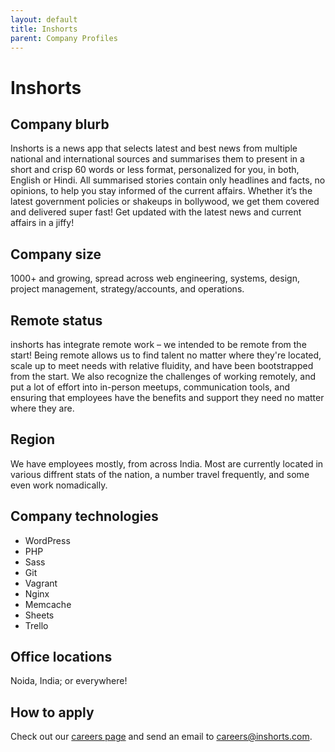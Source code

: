 ```yaml
---
layout: default
title: Inshorts
parent: Company Profiles
---
```


# Inshorts

## Company blurb

Inshorts is a news app that selects latest and best news from multiple national and international sources and summarises them to present in a short and crisp 60 words or less format, personalized for you, in both, English or Hindi. 
All summarised stories contain only headlines and facts, no opinions, to help you stay informed of the current affairs. 
Whether it’s the latest government policies or shakeups in bollywood, we get them covered and delivered super fast! 
Get updated with the latest news and current affairs in a jiffy!

## Company size

1000+ and growing, spread across web engineering, systems, design, project management, strategy/accounts, and operations.

## Remote status

inshorts has integrate remote work – we intended to be remote from the start! Being remote allows us to find talent no matter where they're located, scale up to meet needs with relative fluidity, and have been bootstrapped from the start. We also recognize the challenges of working remotely, and put a lot of effort into in-person meetups, communication tools, and ensuring that employees have the benefits and support they need no matter where they are.

## Region

We have employees mostly, from across India. Most are currently located in various diffrent stats of the nation, a number travel frequently, and some even work nomadically.

## Company technologies

* WordPress
* PHP
* Sass
* Git
* Vagrant
* Nginx
* Memcache
* Sheets
* Trello

## Office locations

Noida, India; or everywhere!

## How to apply

Check out our [careers page](https://inshorts.zohorecruit.com/careers) and send an email to careers@inshorts.com. 
